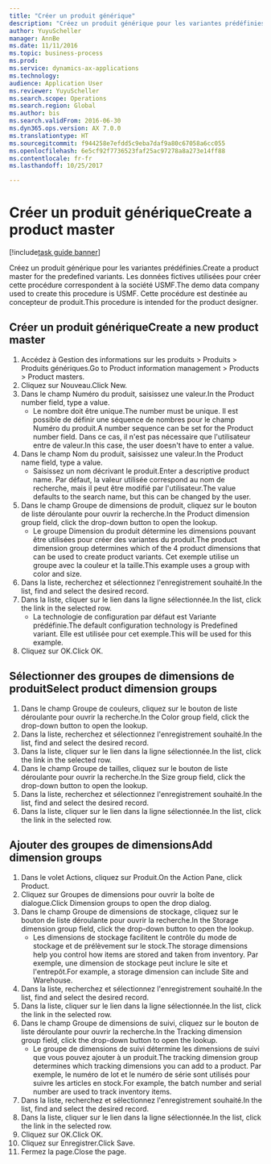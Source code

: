```yaml
--- 
title: "Créer un produit générique"
description: "Créez un produit générique pour les variantes prédéfinies."
author: YuyuScheller
manager: AnnBe
ms.date: 11/11/2016
ms.topic: business-process
ms.prod: 
ms.service: dynamics-ax-applications
ms.technology: 
audience: Application User
ms.reviewer: YuyuScheller
ms.search.scope: Operations
ms.search.region: Global
ms.author: bis
ms.search.validFrom: 2016-06-30
ms.dyn365.ops.version: AX 7.0.0
ms.translationtype: HT
ms.sourcegitcommit: f944258e7efdd5c9eba7daf9a80c67058a6cc055
ms.openlocfilehash: 6e5cf92f7736523faf25ac97278a8a273e14ff88
ms.contentlocale: fr-fr
ms.lasthandoff: 10/25/2017

---
```

# <a name="create-a-product-master"></a><span data-ttu-id="5fa14-103">Créer un produit générique</span><span class="sxs-lookup"><span data-stu-id="5fa14-103">Create a product master</span></span>

[!include[task guide banner](../../includes/task-guide-banner.md)]

<span data-ttu-id="5fa14-104">Créez un produit générique pour les variantes prédéfinies.</span><span class="sxs-lookup"><span data-stu-id="5fa14-104">Create a product master for the predefined variants.</span></span> <span data-ttu-id="5fa14-105">Les données fictives utilisées pour créer cette procédure correspondent à la société USMF.</span><span class="sxs-lookup"><span data-stu-id="5fa14-105">The demo data company used to create this procedure is USMF.</span></span> <span data-ttu-id="5fa14-106">Cette procédure est destinée au concepteur de produit.</span><span class="sxs-lookup"><span data-stu-id="5fa14-106">This procedure is intended for the product designer.</span></span>


## <a name="create-a-new-product-master"></a><span data-ttu-id="5fa14-107">Créer un produit générique</span><span class="sxs-lookup"><span data-stu-id="5fa14-107">Create a new product master</span></span>
1. <span data-ttu-id="5fa14-108">Accédez à Gestion des informations sur les produits > Produits > Produits génériques.</span><span class="sxs-lookup"><span data-stu-id="5fa14-108">Go to Product information management > Products > Product masters.</span></span>
2. <span data-ttu-id="5fa14-109">Cliquez sur Nouveau.</span><span class="sxs-lookup"><span data-stu-id="5fa14-109">Click New.</span></span>
3. <span data-ttu-id="5fa14-110">Dans le champ Numéro du produit, saisissez une valeur.</span><span class="sxs-lookup"><span data-stu-id="5fa14-110">In the Product number field, type a value.</span></span>
    * <span data-ttu-id="5fa14-111">Le nombre doit être unique.</span><span class="sxs-lookup"><span data-stu-id="5fa14-111">The number must be unique.</span></span> <span data-ttu-id="5fa14-112">Il est possible de définir une séquence de nombres pour le champ Numéro du produit.</span><span class="sxs-lookup"><span data-stu-id="5fa14-112">A number sequence can be set for the Product number field.</span></span> <span data-ttu-id="5fa14-113">Dans ce cas, il n'est pas nécessaire que l'utilisateur entre de valeur.</span><span class="sxs-lookup"><span data-stu-id="5fa14-113">In this case, the user doesn't have to enter a value.</span></span>  
4. <span data-ttu-id="5fa14-114">Dans le champ Nom du produit, saisissez une valeur.</span><span class="sxs-lookup"><span data-stu-id="5fa14-114">In the Product name field, type a value.</span></span>
    * <span data-ttu-id="5fa14-115">Saisissez un nom décrivant le produit.</span><span class="sxs-lookup"><span data-stu-id="5fa14-115">Enter a descriptive product name.</span></span> <span data-ttu-id="5fa14-116">Par défaut, la valeur utilisée correspond au nom de recherche, mais il peut être modifié par l'utilisateur.</span><span class="sxs-lookup"><span data-stu-id="5fa14-116">The value defaults to the search name, but this can be changed by the user.</span></span>  
5. <span data-ttu-id="5fa14-117">Dans le champ Groupe de dimensions de produit, cliquez sur le bouton de liste déroulante pour ouvrir la recherche.</span><span class="sxs-lookup"><span data-stu-id="5fa14-117">In the Product dimension group field, click the drop-down button to open the lookup.</span></span>
    * <span data-ttu-id="5fa14-118">Le groupe Dimension du produit détermine les dimensions pouvant être utilisées pour créer des variantes du produit.</span><span class="sxs-lookup"><span data-stu-id="5fa14-118">The product dimension group determines which of the 4 product dimensions that can be used to create product variants.</span></span> <span data-ttu-id="5fa14-119">Cet exemple utilise un groupe avec la couleur et la taille.</span><span class="sxs-lookup"><span data-stu-id="5fa14-119">This example uses a group with color and size.</span></span>  
6. <span data-ttu-id="5fa14-120">Dans la liste, recherchez et sélectionnez l'enregistrement souhaité.</span><span class="sxs-lookup"><span data-stu-id="5fa14-120">In the list, find and select the desired record.</span></span>
7. <span data-ttu-id="5fa14-121">Dans la liste, cliquer sur le lien dans la ligne sélectionnée.</span><span class="sxs-lookup"><span data-stu-id="5fa14-121">In the list, click the link in the selected row.</span></span>
    * <span data-ttu-id="5fa14-122">La technologie de configuration par défaut est Variante prédéfinie.</span><span class="sxs-lookup"><span data-stu-id="5fa14-122">The default configuration technology is Predefined variant.</span></span> <span data-ttu-id="5fa14-123">Elle est utilisée pour cet exemple.</span><span class="sxs-lookup"><span data-stu-id="5fa14-123">This will be used for this example.</span></span>  
8. <span data-ttu-id="5fa14-124">Cliquez sur OK.</span><span class="sxs-lookup"><span data-stu-id="5fa14-124">Click OK.</span></span>

## <a name="select-product-dimension-groups"></a><span data-ttu-id="5fa14-125">Sélectionner des groupes de dimensions de produit</span><span class="sxs-lookup"><span data-stu-id="5fa14-125">Select product dimension groups</span></span>
1. <span data-ttu-id="5fa14-126">Dans le champ Groupe de couleurs, cliquez sur le bouton de liste déroulante pour ouvrir la recherche.</span><span class="sxs-lookup"><span data-stu-id="5fa14-126">In the Color group field, click the drop-down button to open the lookup.</span></span>
2. <span data-ttu-id="5fa14-127">Dans la liste, recherchez et sélectionnez l'enregistrement souhaité.</span><span class="sxs-lookup"><span data-stu-id="5fa14-127">In the list, find and select the desired record.</span></span>
3. <span data-ttu-id="5fa14-128">Dans la liste, cliquer sur le lien dans la ligne sélectionnée.</span><span class="sxs-lookup"><span data-stu-id="5fa14-128">In the list, click the link in the selected row.</span></span>
4. <span data-ttu-id="5fa14-129">Dans le champ Groupe de tailles, cliquez sur le bouton de liste déroulante pour ouvrir la recherche.</span><span class="sxs-lookup"><span data-stu-id="5fa14-129">In the Size group field, click the drop-down button to open the lookup.</span></span>
5. <span data-ttu-id="5fa14-130">Dans la liste, recherchez et sélectionnez l'enregistrement souhaité.</span><span class="sxs-lookup"><span data-stu-id="5fa14-130">In the list, find and select the desired record.</span></span>
6. <span data-ttu-id="5fa14-131">Dans la liste, cliquer sur le lien dans la ligne sélectionnée.</span><span class="sxs-lookup"><span data-stu-id="5fa14-131">In the list, click the link in the selected row.</span></span>

## <a name="add-dimension-groups"></a><span data-ttu-id="5fa14-132">Ajouter des groupes de dimensions</span><span class="sxs-lookup"><span data-stu-id="5fa14-132">Add dimension groups</span></span>
1. <span data-ttu-id="5fa14-133">Dans le volet Actions, cliquez sur Produit.</span><span class="sxs-lookup"><span data-stu-id="5fa14-133">On the Action Pane, click Product.</span></span>
2. <span data-ttu-id="5fa14-134">Cliquez sur Groupes de dimensions pour ouvrir la boîte de dialogue.</span><span class="sxs-lookup"><span data-stu-id="5fa14-134">Click Dimension groups to open the drop dialog.</span></span>
3. <span data-ttu-id="5fa14-135">Dans le champ Groupe de dimensions de stockage, cliquez sur le bouton de liste déroulante pour ouvrir la recherche.</span><span class="sxs-lookup"><span data-stu-id="5fa14-135">In the Storage dimension group field, click the drop-down button to open the lookup.</span></span>
    * <span data-ttu-id="5fa14-136">Les dimensions de stockage facilitent le contrôle du mode de stockage et de prélèvement sur le stock.</span><span class="sxs-lookup"><span data-stu-id="5fa14-136">The storage dimensions help you control how items are stored and taken from inventory.</span></span> <span data-ttu-id="5fa14-137">Par exemple, une dimension de stockage peut inclure le site et l'entrepôt.</span><span class="sxs-lookup"><span data-stu-id="5fa14-137">For example, a storage dimension can include Site and Warehouse.</span></span>  
4. <span data-ttu-id="5fa14-138">Dans la liste, recherchez et sélectionnez l'enregistrement souhaité.</span><span class="sxs-lookup"><span data-stu-id="5fa14-138">In the list, find and select the desired record.</span></span>
5. <span data-ttu-id="5fa14-139">Dans la liste, cliquer sur le lien dans la ligne sélectionnée.</span><span class="sxs-lookup"><span data-stu-id="5fa14-139">In the list, click the link in the selected row.</span></span>
6. <span data-ttu-id="5fa14-140">Dans le champ Groupe de dimensions de suivi, cliquez sur le bouton de liste déroulante pour ouvrir la recherche.</span><span class="sxs-lookup"><span data-stu-id="5fa14-140">In the Tracking dimension group field, click the drop-down button to open the lookup.</span></span>
    * <span data-ttu-id="5fa14-141">Le groupe de dimensions de suivi détermine les dimensions de suivi que vous pouvez ajouter à un produit.</span><span class="sxs-lookup"><span data-stu-id="5fa14-141">The tracking dimension group determines which tracking dimensions you can add to a product.</span></span> <span data-ttu-id="5fa14-142">Par exemple, le numéro de lot et le numéro de série sont utilisés pour suivre les articles en stock.</span><span class="sxs-lookup"><span data-stu-id="5fa14-142">For example, the batch number and serial number are used to track inventory items.</span></span>  
7. <span data-ttu-id="5fa14-143">Dans la liste, recherchez et sélectionnez l'enregistrement souhaité.</span><span class="sxs-lookup"><span data-stu-id="5fa14-143">In the list, find and select the desired record.</span></span>
8. <span data-ttu-id="5fa14-144">Dans la liste, cliquer sur le lien dans la ligne sélectionnée.</span><span class="sxs-lookup"><span data-stu-id="5fa14-144">In the list, click the link in the selected row.</span></span>
9. <span data-ttu-id="5fa14-145">Cliquez sur OK.</span><span class="sxs-lookup"><span data-stu-id="5fa14-145">Click OK.</span></span>
10. <span data-ttu-id="5fa14-146">Cliquez sur Enregistrer.</span><span class="sxs-lookup"><span data-stu-id="5fa14-146">Click Save.</span></span>
11. <span data-ttu-id="5fa14-147">Fermez la page.</span><span class="sxs-lookup"><span data-stu-id="5fa14-147">Close the page.</span></span>


